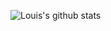 ![Louis's github stats](https://github-readme-stats.vercel.app/api?username=louisdtt&show_icons=true&theme=dark)
